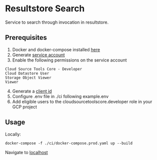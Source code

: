 # Resultstore Search

Service to search through invocation in resultstore.

## Prerequisites

1. Docker and docker-compose installed [here](https://www.docker.com/)
2. Generate [service account](https://cloud.google.com/iam/docs/creating-managing-service-account-keys)
3. Enable the following permissions on the service account

```
Cloud Source Tools Core - Developer
Cloud Datastore User
Storage Object Viewer
Viewer
```

4. Generate a [client id](https://developers.google.com/identity/sign-in/web/sign-in#create_authorization_credentials)
5. Configure .env file in ./ci following example.env
6. Add eligible users to the cloudsourcetoolscore.developer role in your GCP project

## Usage

Locally:

```shell
docker-compose -f ./ci/docker-compose.prod.yaml up --build
```

Navigate to [localhost](http://localhost/)
